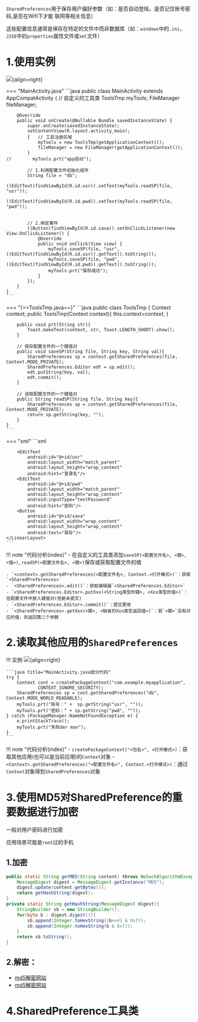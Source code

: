 
`SharedPreferences`用于保存用户偏好参数（如：是否自动登陆，是否记住账号密码,是否在Wifi下才能 联网等相关信息）

这些配置信息通常是保存在特定的文件中而非数据库（如：`windows`中的`.ini`，`J2SE`中的`properties`属性文件或`xml`文件）

###  ###

# 1.使用实例 #

![](https://pic.peo.pw/a/2023/01/29/63d5e6ae270ef.gif){align=right}

=== "MainActivity.java"
	```java
	public class MainActivity extends AppCompatActivity {
	    // 自定义的工具类
	    ToolsTmp myTools;
	    FileManager fileManager;
	
	    @Override
	    public void onCreate(@Nullable Bundle savedInstanceState) {
	        super.onCreate(savedInstanceState);
	        setContentView(R.layout.activity_main);
	        {   // 工具注册区域
	            myTools = new ToolsTmp(getApplicationContext());
	            fileManager = new FileManager(getApplicationContext());
	        }
	//        myTools.prt("app启动");
	
	        // 1.利用配置文件初始化组件
	        String file = "db";
	        ((EditText)findViewById(R.id.usr)).setText(myTools.readSP(file, "usr"));
	        ((EditText)findViewById(R.id.pwd)).setText(myTools.readSP(file, "pwd"));
	
	
	        // 2.绑定事件
	        ((Button)findViewById(R.id.sava)).setOnClickListener(new View.OnClickListener() {
	            @Override
	            public void onClick(View view) {
	                myTools.saveSP(file, "usr", ((EditText)findViewById(R.id.usr)).getText().toString());
	                myTools.saveSP(file, "pwd", ((EditText)findViewById(R.id.pwd)).getText().toString());
	                myTools.prt("保存成功");
	            }
	        });
	    }
	}
	```
=== "{==ToolsTmp.java==}"
	```java
	public class ToolsTmp {
	    Context context;
	    public ToolsTmp(Context context){ this.context=context; }
	
	    public void prt(String str){
	        Toast.makeText(context, str, Toast.LENGTH_SHORT).show();
	    }
		
		// 保存配置文件的一个键值对
	    public void saveSP(String file, String key, String val){
	        SharedPreferences sp = context.getSharedPreferences(file, Context.MODE_PRIVATE);
	        SharedPreferences.Editor edt = sp.edit();
	        edt.putString(key, val);
	        edt.commit();
	    }
		
		// 读取配置文件的一个键值对
	    public String readSP(String file, String key){
	        SharedPreferences sp = context.getSharedPreferences(file, Context.MODE_PRIVATE);
	        return sp.getString(key, "");
	    }
	}
	```
=== "xml"
	```xml
	<LinearLayout
        android:layout_width="match_parent"
        android:layout_height="match_parent"
        android:orientation="vertical"
        android:gravity="center">

        <EditText
            android:id="@+id/usr"
            android:layout_width="match_parent"
            android:layout_height="wrap_content"
            android:hint="登录名"/>
        <EditText
            android:id="@+id/pwd"
            android:layout_width="match_parent"
            android:layout_height="wrap_content"
            android:inputType="textPassword"
            android:hint="密码"/>
        <Button
            android:id="@+id/sava"
            android:layout_width="wrap_content"
            android:layout_height="wrap_content"
            android:text="保存"/>
    </LinearLayout>
	```

!!! note "代码分析(index)"
	- 在自定义的工具类添加`saveSP(<配置文件名>, <键>, <值>)`, `readSP(<配置文件名>, <键>)`保存或获取配置文件的值

	- `<context>.getSharedPreferences(<配置文件名>, Context.<打开模式>)`：获取`<SharedPreferences>`
	- `<SharedPreferences>.edit()`：获取编辑器`<SharedPreferences.Editor>`
	- `<SharedPreferences.Editor>.putXxx(<String类型的键>, <Xxx类型的值>)`：往配置文件中放入键值对(但是未提交)
	- `<SharedPreferences.Editor>.commit()`：提交更改
	- `<SharedPreferences>.getXxx(<键>, <缺省的Xxx类型返回值>)`：若`<键>`没有对应的值，则返回第二个参数
	
	

# 2.读取其他应用的`SharedPreferences` #

!!! 实例
	![](https://pic.peo.pw/a/2023/01/29/63d5e938d505b.gif){align=right}
	
	```java title="MainActivity.java部分代码"
	try {
	    Context cont = createPackageContext("com.example.myapplication",
	            CONTEXT_IGNORE_SECURITY);
	    SharedPreferences sp = cont.getSharedPreferences("db", Context.MODE_WORLD_READABLE);
	    myTools.prt("账号：" +  sp.getString("usr", ""));
	    myTools.prt("密码：" + sp.getString("pwd", ""));
	} catch (PackageManager.NameNotFoundException e) {
	    e.printStackTrace();
	    myTools.prt("失败der man");
	}
	```

!!! note "代码分析(index)"
	- `createPackageContext("<包名>", <打开模式>)`：获取其他应用(也可以是当前应用)的`Context`对象
	- `<Context>.getSharedPreferences("<配置文件名>", Context.<打开模式>)`：通过`Context`对象得到`SharedPreferences`对象


# 3.使用MD5对SharedPreference的重要数据进行加密 #

一般对用户密码进行加密

应用场景可能是`root`过的手机

## 1.加密 ##

```java
public static String getMD5(String content) throws NoSuchAlgorithmException {
    MessageDigest digest = MessageDigest.getInstance("MD5");
    digest.update(content.getBytes());
    return getHashString(digest);
}
private static String getHashString(MessageDigest digest){
    StringBuilder sb = new StringBuilder();
    for(byte b : digest.digest()){
        sb.append(Integer.toHexString((b>>4) & 0xf));
        sb.append(Integer.toHexString(b & 0xf));
    }
    return sb.toString();
}
```

## 2.解密： ##

- [md5解密网站](https://www.bejson.com/enc/md5dsc/)
- [md5解密网站](https://www.cmd5.com/)


# 4.SharedPreference工具类 #

